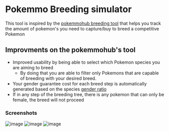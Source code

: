 # Pokemmo Breeding simulator

This tool is inspired by the [pokemmohub breeding tool](https://pokemmohub.com/tools/breeding/) that helps you track the amount of pokemon's you need to capture/buy to breed a competitive Pokemon

## Improvments on the pokemmohub's tool

- Improved usability by being able to select which Pokemon species you are aiming to breed
  - By doing that you are able to filter only Pokemons that are capable of breeding with your desired breed.
- Your gender guarantee cost for each breed step is automatically generated based on the species [gender ratio](https://m.bulbapedia.bulbagarden.net/wiki/List_of_Pok%C3%A9mon_by_gender_ratio)
- If in any step of the breeding tree, there is any pokemon that can only be female, the breed will not proceed

### Screenshots

![image](https://github.com/user-attachments/assets/bbb549e2-b73a-459b-9c1b-3804ba17ebe3)
![image](https://github.com/user-attachments/assets/ee53d16f-27fa-4c07-bc13-9156537a8967)
![image](https://github.com/user-attachments/assets/08d3507f-cc99-48b3-916a-5ba9a84d5158)

